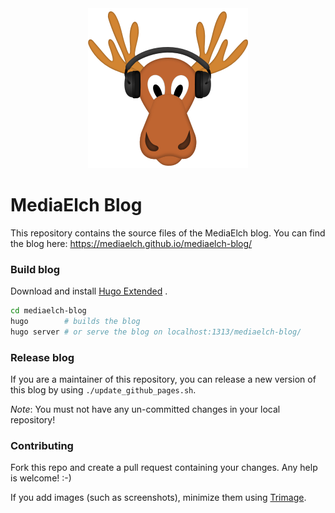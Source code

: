 <div align="center">
    <img alt="MediaElch Logo" src="static/images/mediaelch.png" />
</div>

# MediaElch Blog

This repository contains the source files of the MediaElch blog.
You can find the blog here: https://mediaelch.github.io/mediaelch-blog/

### Build blog

Download and install [Hugo Extended](https://gohugo.io/getting-started/installing/) .

```sh
cd mediaelch-blog
hugo        # builds the blog
hugo server # or serve the blog on localhost:1313/mediaelch-blog/
```

### Release blog

If you are a maintainer of this repository, you can release a new version of this
blog by using `./update_github_pages.sh`.

*Note*: You must not have any un-committed changes in your local repository!

### Contributing
Fork this repo and create a pull request containing your changes.
Any help is welcome! :-)

If you add images (such as screenshots), minimize them using
[Trimage](https://trimage.org/).
